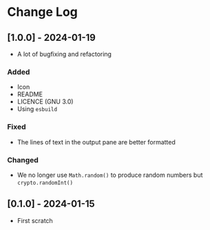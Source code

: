 # Change Log

<!--
## [major.minor.patch] - yyyy-mm-dd
(When publish put this number into <package.json>.version)

### Added

- An add

### Fixed
### Changed
### Removed

[Unreleased]
-->

## [1.0.0] - 2024-01-19

- A lot of bugfixing and refactoring

### Added

- Icon
- README
- LICENCE (GNU 3.0)
- Using `esbuild`

### Fixed

- The lines of text in the output pane are better formatted

### Changed

- We no longer use `Math.random()` to produce random numbers but
  `crypto.randomInt()`

## [0.1.0] - 2024-01-15

- First scratch
